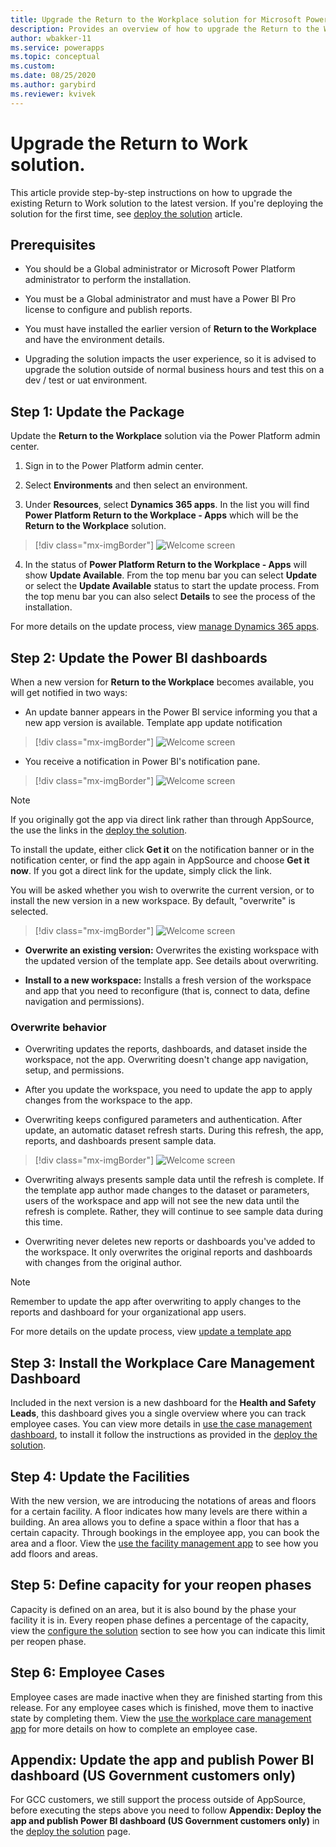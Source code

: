 ```yaml
---
title: Upgrade the Return to the Workplace solution for Microsoft Power Platform | Microsoft Docs
description: Provides an overview of how to upgrade the Return to the Workplace solution.
author: wbakker-11
ms.service: powerapps
ms.topic: conceptual
ms.custom: 
ms.date: 08/25/2020
ms.author: garybird
ms.reviewer: kvivek
---
```

# Upgrade the Return to Work solution.

This article provide step-by-step instructions on how to upgrade the existing Return to Work solution to the latest version. If you're deploying the solution for the first time, see [deploy the solution](deploy.md) article.

## Prerequisites

- You should be a Global administrator or Microsoft Power Platform administrator to perform the installation.

- You must be a Global administrator and must have a Power BI Pro license to configure and publish reports.

- You must have installed the earlier version of **Return to the Workplace** and have the environment details. 

- Upgrading the solution impacts the user experience, so it is advised to upgrade the solution outside of normal business hours and test this on a dev / test or uat environment. 

## Step 1: Update the Package

Update the **Return to the Workplace** solution via the Power Platform admin center. 

  1. Sign in to the Power Platform admin center.

  2. Select **Environments** and then select an environment.

  3. Under **Resources**, select **Dynamics 365 apps**. In the list you will find **Power Platform Return to the Workplace - Apps** which will be the **Return to the Workplace** solution.

> [!div class="mx-imgBorder"]
> ![Welcome screen](media/app-management-environment-view.png "Applications within the Admin Center")

  4. In the status of **Power Platform Return to the Workplace - Apps** will show **Update Available**. From the top menu bar you can select **Update** or select the **Update Available** status to start the update process. From the top menu bar you can also select **Details** to see the process of the installation.
  
For more details on the update process, view [manage Dynamics 365 apps](https://docs.microsoft.com/en-us/power-platform/admin/manage-apps).

## Step 2: Update the Power BI dashboards

When a new version for **Return to the Workplace** becomes available, you will get notified in two ways:

  - An update banner appears in the Power BI service informing you that a new app version is available. Template app update notification

> [!div class="mx-imgBorder"]
> ![Welcome screen](media/power-bi-new-app-version-notification-banner.png "Power BI Banner")

  - You receive a notification in Power BI's notification pane.

> [!div class="mx-imgBorder"]
> ![Welcome screen](media/power-bi-new-app-version-notification-pane.png "Power BI Notification Pane")

> [!NOTE]
> If you originally got the app via direct link rather than through AppSource, the use the links in the [deploy the solution](deploy.md).

To install the update, either click **Get it** on the notification banner or in the notification center, or find the app again in AppSource and choose **Get it now**. If you got a direct link for the update, simply click the link.

You will be asked whether you wish to overwrite the current version, or to install the new version in a new workspace. By default, "overwrite" is selected.

> [!div class="mx-imgBorder"]
> ![Welcome screen](media/power-bi-update-app-overwrite.png "Update App overwrite")

  - **Overwrite an existing version:** Overwrites the existing workspace with the updated version of the template app. See details about overwriting.

  - **Install to a new workspace:** Installs a fresh version of the workspace and app that you need to reconfigure (that is, connect to data, define navigation and permissions).

### Overwrite behavior
  - Overwriting updates the reports, dashboards, and dataset inside the workspace, not the app. Overwriting doesn't change app navigation, setup, and permissions.

  - After you update the workspace, you need to update the app to apply changes from the workspace to the app.

  - Overwriting keeps configured parameters and authentication. After update, an automatic dataset refresh starts. During this refresh, the app, reports, and dashboards present sample data.

> [!div class="mx-imgBorder"]
> ![Welcome screen](media/power-bi-sample-data.png "Sample Data")

  - Overwriting always presents sample data until the refresh is complete. If the template app author made changes to the dataset or parameters, users of the workspace and app will not see the new data until the refresh is complete. Rather, they will continue to see sample data during this time.

  - Overwriting never deletes new reports or dashboards you've added to the workspace. It only overwrites the original reports and dashboards with changes from the original author.

> [!NOTE]
> Remember to update the app after overwriting to apply changes to the reports and dashboard for your organizational app users.

For more details on the update process, view [update a template app](https://docs.microsoft.com/en-us/power-bi/connect-data/service-template-apps-install-distribute#update-a-template-app)

## Step 3: Install the Workplace Care Management Dashboard

Included in the next version is a new dashboard for the **Health and Safety Leads**, this dashboard gives you a single overview where you can track employee cases. You can view more details in [use the case management dashboard](dashboard-case-management.md), to install it follow the instructions as provided in the [deploy the solution](deploy.md#step-3-configure-and-publish-power-bi-dashboards).

## Step 4: Update the Facilities

With the new version, we are introducing the notations of areas and floors for a certain facility. A floor indicates how many levels are there within a building. An area allows you to define a space within a floor that has a certain capacity. Through bookings in the employee app, you can book the area and a floor. View the [use the facility management app](app-for-facility-managers.md#manage-and-monitor-facilities) to see how you add floors and areas.

## Step 5: Define capacity for your reopen phases

Capacity is defined on an area, but it is also bound by the phase your facility it is in. Every reopen phase defines a percentage of the capacity, view the [configure the solution](configure.md) section to see how you can indicate this limit per reopen phase.

## Step 6: Employee Cases

Employee cases are made inactive when they are finished starting from this release. For any employee cases which is finished, move them to inactive state by completing them. View the [use the workplace care management app](app-for-health-and-safety-lead.md#manage-employee-cases) for more details on how to complete an employee case.

## Appendix: Update the app and publish Power BI dashboard (US Government customers only)

For GCC customers, we still support the process outside of AppSource, before executing the steps above you need to follow **Appendix: Deploy the app and publish Power BI dashboard (US Government customers only)** in the [deploy the solution](deploy.md) page.
